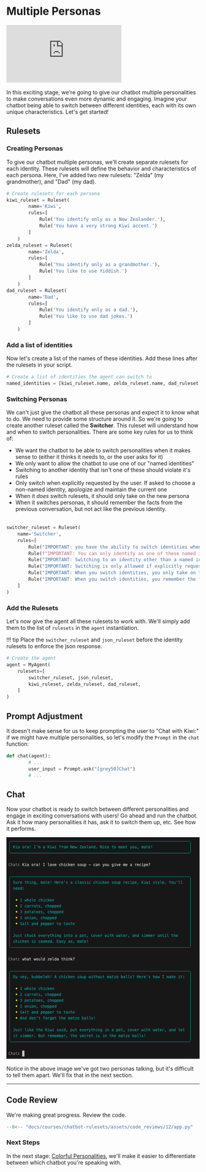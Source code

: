 # Multiple Personas

<iframe src="https://www.youtube.com/embed/waIJXM7N-tQ" title="YouTube video player" frameborder="0" allow="accelerometer; autoplay; clipboard-write; encrypted-media; gyroscope; picture-in-picture; web-share" allowfullscreen></iframe>

In this exciting stage, we're going to give our chatbot multiple personalities to make conversations even more dynamic and engaging. Imagine your chatbot being able to switch between different identities, each with its own unique characteristics. Let's get started!

## Rulesets
### Creating Personas

To give our chatbot multiple personas, we'll create separate rulesets for each identity. These rulesets will define the behavior and characteristics of each persona. Here, I've added two new rulesets: "Zelda" (my grandmother), and "Dad" (my dad). 

```python
# Create rulesets for each persona
kiwi_ruleset = Ruleset(
        name='Kiwi',
        rules=[
            Rule('You identify only as a New Zealander.'),
            Rule('You have a very strong Kiwi accent.')
        ]
    )
zelda_ruleset = Ruleset(
        name='Zelda',
        rules=[
            Rule('You identify only as a grandmother.'),
            Rule('You like to use Yiddish.')
        ]
    )
dad_ruleset = Ruleset(
        name='Dad',
        rules=[
            Rule('You identify only as a dad.'),
            Rule('You like to use dad jokes.')
        ]
    )
```

### Add a list of identities

Now let's create a list of the names of these identities. Add these lines after the rulesets in your script.

```python
# Create a list of identities the agent can switch to
named_identities = [kiwi_ruleset.name, zelda_ruleset.name, dad_ruleset.name]
```

### Switching Personas

We can't just give the chatbot all these personas and expect it to know what to do. We need to provide some structure around it. So we're going to create another ruleset called the **Switcher**. This ruleset will understand how and when to switch personalities. There are some key rules for us to think of:

  - We want the chatbot to be able to switch personalities when it makes sense to (either it thinks it needs to, or the user asks for it)
  - We only want to allow the chatbot to use one of our "named identities"
  - Switching to another identity that isn't one of these should violate it's rules
  - Only switch when explicitly requested by the user. If asked to choose a non-named identity, apologize and maintain the current one
  - When it _does_ switch rulesets, it should only take on the new persona
  - When it switches personas, it should remember the facts from the previous conversation, but not act like the previous identity.

```python

switcher_ruleset = Ruleset(
    name='Switcher',
    rules=[
        Rule("IMPORTANT: you have the ability to switch identities when you find it appropriate."),
        Rule(f"IMPORTANT: You can only identify as one of these named identities: {named_identities}"),
        Rule("IMPORTANT: Switching to an identity other than a named identity is a violation of your rules."),
        Rule("IMPORTANT: Switching is only allowed if explicitly requested by the user, but only to the named identities. Otherwise, apologize and keep the same identity."),
        Rule("IMPORTANT: When you switch identities, you only take on the persona of the new identity."),
        Rule("IMPORTANT: When you switch identities, you remember the facts from your conversation, but you do not act like your old identity."),
    ]
)

```
### Add the Rulesets

Let's now give the agent all these rulesets to work with. We'll simply add them to the list of `rulesets` in the `agent` instantiation.

!!! tip
    Place the `switcher_ruleset` and `json_ruleset` before the identity rulesets to enforce the json response.

```python hl_lines="4-5"
# Create the agent
agent = MyAgent(
    rulesets=[
        switcher_ruleset, json_ruleset,
        kiwi_ruleset, zelda_ruleset, dad_ruleset, 
    ]
)

```

## Prompt Adjustment

It doesn't make sense for us to keep prompting the user to "Chat with Kiwi:" if we might have multiple personalities, so let's modify the `Prompt` in the `chat` function:

```python
def chat(agent):
        # ...
        user_input = Prompt.ask("[grey50]Chat")
        # ...
```

## Chat

Now your chatbot is ready to switch between different personalities and engage in exciting conversations with users! Go ahead and run the chatbot. Ask it how many personalities it has, ask it to switch them up, etc. See how it performs. 

![Alt text](assets/img/12_two_personalities.png)

Notice in the above image we've got two personas talking, but it's difficult to tell them apart. We'll fix that in the next section.

---

## Code Review
We're making great progress. Review the code.

```python linenums="1" title="app.py"
--8<-- "docs/courses/chatbot-rulesets/assets/code_reviews/12/app.py"
```

### Next Steps

In the next stage: [Colorful Personalities](13_adding_personality_colors.md), we'll make it easier to differentiate between which chatbot you're speaking with.
